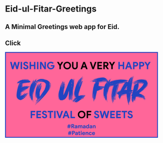 # Eid-ul-Fitar-Greetings
## A Minimal Greetings web app for Eid.
## Click
<img src="https://raw.githubusercontent.com/AhmedRaja1/Eid-ul-Fitar-Greetings/master/eid-github.png">
